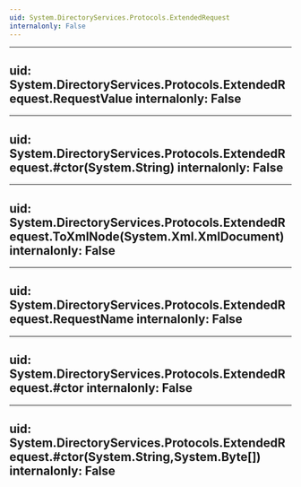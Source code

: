 ```yaml
---
uid: System.DirectoryServices.Protocols.ExtendedRequest
internalonly: False
---
```


---
uid: System.DirectoryServices.Protocols.ExtendedRequest.RequestValue
internalonly: False
---

---
uid: System.DirectoryServices.Protocols.ExtendedRequest.#ctor(System.String)
internalonly: False
---

---
uid: System.DirectoryServices.Protocols.ExtendedRequest.ToXmlNode(System.Xml.XmlDocument)
internalonly: False
---

---
uid: System.DirectoryServices.Protocols.ExtendedRequest.RequestName
internalonly: False
---

---
uid: System.DirectoryServices.Protocols.ExtendedRequest.#ctor
internalonly: False
---

---
uid: System.DirectoryServices.Protocols.ExtendedRequest.#ctor(System.String,System.Byte[])
internalonly: False
---
